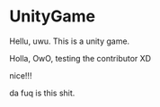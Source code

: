 # UnityGame
Hellu, uwu. This is a unity game.

Holla, OwO, testing the contributor XD

nice!!!

da fuq is this shit.
